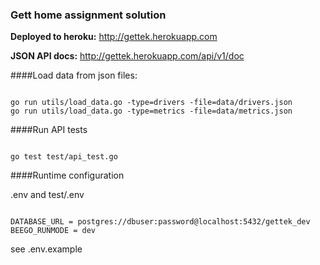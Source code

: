 ### Gett home assignment solution

**Deployed to heroku:** http://gettek.herokuapp.com

**JSON API docs:** http://gettek.herokuapp.com/api/v1/doc


####Load data from json files:

```

go run utils/load_data.go -type=drivers -file=data/drivers.json
go run utils/load_data.go -type=metrics -file=data/metrics.json

```

####Run API tests

```

go test test/api_test.go

```

####Runtime configuration

.env and test/.env
```

DATABASE_URL = postgres://dbuser:password@localhost:5432/gettek_dev
BEEGO_RUNMODE = dev

```
see .env.example